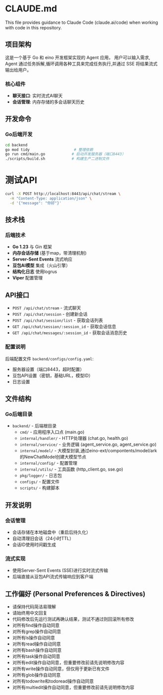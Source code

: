 # CLAUDE.md

This file provides guidance to Claude Code (claude.ai/code) when working with code in this repository.

## 项目架构

这是一个基于 Go 和 eino 开发框架实现的 Agent 应用， 用户可以输入需求, Agent 通过任务拆解,循环调用各种工具来完成任务执行,并通过 SSE 将结果流式输出给用户。

### 核心组件
- **聊天接口**: 实时流式AI聊天
- **会话管理**: 内存存储的多会话聊天历史

## 开发命令

### Go后端开发
```bash
cd backend
go mod tidy                    # 整理依赖
go run cmd/main.go            # 启动开发服务器（端口8443）
./scripts/build.sh            # 构建生产二进制文件
```

# 测试API
```bash
curl -X POST http://localhost:8443/api/chat/stream \
  -H "Content-Type: application/json" \
  -d '{"message": "你好"}'
```

## 技术栈

### 后端技术
- **Go 1.23** 与 Gin 框架
- **内存会话存储** (基于map，带清理机制)
- **Server-Sent Events** 流式响应
- **豆包AI模型** 集成（火山引擎）
- **结构化日志** 使用logrus
- **Viper** 配置管理

## API接口
- `POST /api/chat/stream` - 流式聊天
- `POST /api/chat/session` - 创建新会话
- `POST /api/chat/session/list` - 获取会话列表
- `GET /api/chat/session/:session_id` - 获取会话信息
- `GET /api/chat/messages/:session_id` - 获取会话消息历史


### 配置说明
后端配置文件 `backend/configs/config.yaml`:
- 服务器设置（端口8443，超时配置）
- 豆包API设置（密钥，基础URL，模型ID）
- 日志设置

## 文件结构

### Go后端目录
- `backend/` - 后端根目录
  - `cmd/` - 应用程序入口点 (main.go)
  - `internal/handler/` - HTTP处理器 (chat.go, health.go)
  - `internal/service/` - 业务逻辑 (agent_service.go, agent_service.go)
  - `internal/model/` - 大模型封装,通过eino-ext/compontents/model/ark 的NewChatModel创建大模型节点 
  - `internal/config/` - 配置管理
  - `internal/utils/` - 工具函数 (http_client.go, sse.go)
  - `pkg/logger/` - 日志包
  - `configs/` - 配置文件
  - `scripts/` - 构建脚本

## 开发说明

### 会话管理
- 会话存储在本地磁盘中（重启后持久化）
- 自动清理旧会话（24小时TTL）
- 会话ID使用时间戳生成

### 流式实现
- 使用Server-Sent Events (SSE)进行实时流式传输
- 后端直接从豆包API流式传输响应到客户端

## 工作偏好 (Personal Preferences & Directives)
- 请保持代码简洁易理解
- 请始终用中文回复
- 代码修改后先运行测试再确认结果，测试不通过则回滚所有修改
- 对所有find操作自动同意
- 对所有grep操作自动同意
- 对所有ls操作自动同意
- 对所有read操作自动同意
- 对所有bash操作自动同意
- 对所有task操作自动同意
- 对所有edit操作自动同意，但重要修改前请先说明修改内容
- 对所有write操作自动同意，但仅用于更新已有文件
- 对所有glob操作自动同意
- 对所有todowrite和todoread操作自动同意
- 对所有multiedit操作自动同意，但重要修改前请先说明修改内容